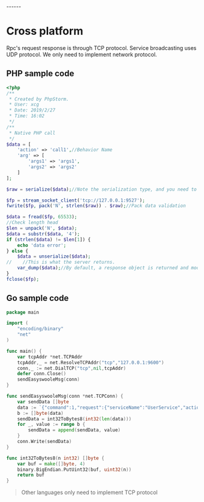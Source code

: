 <head>
     <title>EasySwoole Rpc|swoole Rpc|swoole distributed|swoole microservices|php microservices|php Rpc</title>
     <meta name="keywords" content="EasySwoole Rpc|swoole Rpc|swoole distributed|swoole microservices|php microservices|php Rpc"/>
     <meta name="description" content="EasySwoole Rpc|swoole Rpc|swoole distributed|swoole microservices|php microservices|php Rpc"/>
</head>
---<head>---

# Cross platform
Rpc's request response is through TCP protocol. Service broadcasting uses UDP protocol. We only need to implement network protocol.
## PHP sample code
````php
<?php
/**
 * Created by PhpStorm.
 * User: xcg
 * Date: 2019/2/27
 * Time: 16:02
 */
/**
 * Native PHP call
 */
$data = [
    'action' => 'call1',//Behavior Name
    'arg' => [
        'args1' => 'args1',
        'args2' => 'args2'
    ]
];

$raw = serialize($data);//Note the serialization type, and you need to agree on the protocol $serializeType with the RPC server

$fp = stream_socket_client('tcp://127.0.0.1:9527');
fwrite($fp, pack('N', strlen($raw)) . $raw);//Pack data validation

$data = fread($fp, 65533);
//Check length head
$len = unpack('N', $data);
$data = substr($data, '4');
if (strlen($data) != $len[1]) {
    echo 'data error';
} else {
    $data = unserialize($data);
//    //This is what the server returns.
    var_dump($data);//By default, a response object is returned and modified by $serializeType
}
fclose($fp);
````

## Go sample code
```go
package main

import (
	"encoding/binary"
	"net"
)

func main() {
	var tcpAddr *net.TCPAddr
	tcpAddr,_ = net.ResolveTCPAddr("tcp","127.0.0.1:9600")
	conn,_ := net.DialTCP("tcp",nil,tcpAddr)
	defer conn.Close()
	sendEasyswooleMsg(conn)
}

func sendEasyswooleMsg(conn *net.TCPConn) {
	var sendData []byte
	data := `{"command":1,"request":{"serviceName":"UserService","action":"register","arg":{"args1":"args1","args2":"args2"}}}`
	b := []byte(data)
	sendData = int32ToBytes8(int32(len(data)))
	for _, value := range b {
		sendData = append(sendData, value)
	}
	conn.Write(sendData)
}

func int32ToBytes8(n int32) []byte {
	var buf = make([]byte, 4)
	binary.BigEndian.PutUint32(buf, uint32(n))
	return buf
}
```
> Other languages only need to implement TCP protocol
